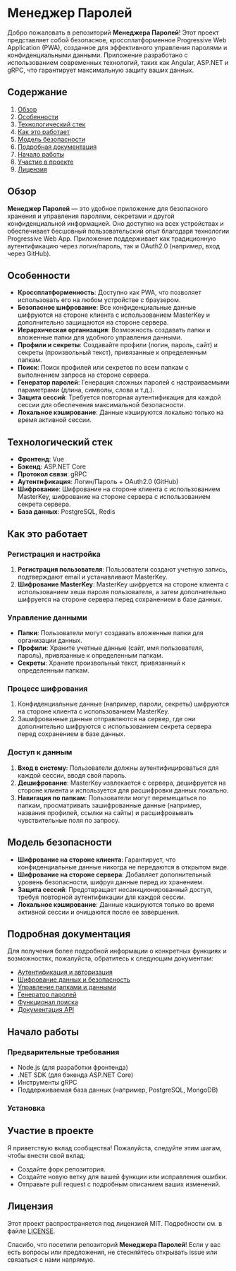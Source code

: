 # Менеджер Паролей

Добро пожаловать в репозиторий **Менеджера Паролей**! Этот проект представляет собой безопасное, кроссплатформенное Progressive Web Application (PWA), созданное для эффективного управления паролями и конфиденциальными данными. Приложение разработано с использованием современных технологий, таких как Angular, ASP.NET и gRPC, что гарантирует максимальную защиту ваших данных.

## Содержание

1. [Обзор](#обзор)
2. [Особенности](#особенности)
3. [Технологический стек](#технологический-стек)
4. [Как это работает](#как-это-работает)
5. [Модель безопасности](#модель-безопасности)
6. [Подробная документация](#подробная-документация)
7. [Начало работы](#начало-работы)
8. [Участие в проекте](#участие-в-проекте)
9. [Лицензия](#лицензия)

## Обзор

**Менеджер Паролей** — это удобное приложение для безопасного хранения и управления паролями, секретами и другой конфиденциальной информацией. Оно доступно на всех устройствах и обеспечивает бесшовный пользовательский опыт благодаря технологии Progressive Web App. Приложение поддерживает как традиционную аутентификацию через логин/пароль, так и OAuth2.0 (например, вход через GitHub).

## Особенности

- **Кроссплатформенность**: Доступно как PWA, что позволяет использовать его на любом устройстве с браузером.
- **Безопасное шифрование**: Все конфиденциальные данные шифруются на стороне клиента с использованием MasterKey и дополнительно защищаются на стороне сервера.
- **Иерархическая организация**: Возможность создавать папки и вложенные папки для удобного управления данными.
- **Профили и секреты**: Создавайте профили (логин, пароль, сайт) и секреты (произвольный текст), привязанные к определенным папкам.
- **Поиск**: Поиск профилей или секретов по всем папкам с выполнением запроса на стороне сервера.
- **Генератор паролей**: Генерация сложных паролей с настраиваемыми параметрами (длина, символы, слова и т.д.).
- **Защита сессий**: Требуется повторная аутентификация для каждой сессии для обеспечения максимальной безопасности.
- **Локальное кэширование**: Данные кэшируются локально только на время активной сессии.

## Технологический стек

- **Фронтенд**: Vue
- **Бэкенд**: ASP.NET Core
- **Протокол связи**: gRPC
- **Аутентификация**: Логин/Пароль + OAuth2.0 (GitHub)
- **Шифрование**: Шифрование на стороне клиента с использованием MasterKey, шифрование на стороне сервера с использованием секрета сервера.
- **База данных**: PostgreSQL, Redis

## Как это работает

### Регистрация и настройка
1. **Регистрация пользователя**: Пользователи создают учетную запись, подтверждают email и устанавливают MasterKey.
2. **Шифрование MasterKey**: MasterKey шифруется на стороне клиента с использованием хеша пароля пользователя, а затем дополнительно шифруется на стороне сервера перед сохранением в базе данных.

### Управление данными
- **Папки**: Пользователи могут создавать вложенные папки для организации данных.
- **Профили**: Храните учетные данные (сайт, имя пользователя, пароль), привязанные к определенным папкам.
- **Секреты**: Храните произвольный текст, привязанный к определенным папкам.

### Процесс шифрования
1. Конфиденциальные данные (например, пароли, секреты) шифруются на стороне клиента с использованием MasterKey.
2. Зашифрованные данные отправляются на сервер, где они дополнительно шифруются с использованием секрета сервера перед сохранением в базе данных.

### Доступ к данным
1. **Вход в систему**: Пользователи должны аутентифицироваться для каждой сессии, вводя свой пароль.
2. **Дешифрование**: MasterKey извлекается с сервера, дешифруется на стороне клиента и используется для расшифровки данных локально.
3. **Навигация по папкам**: Пользователи могут перемещаться по папкам, просматривать зашифрованные данные (например, названия профилей, ссылки на сайты) и расшифровывать чувствительные поля по запросу.

## Модель безопасности

- **Шифрование на стороне клиента**: Гарантирует, что конфиденциальные данные никогда не передаются в открытом виде.
- **Шифрование на стороне сервера**: Добавляет дополнительный уровень безопасности, шифруя данные перед их хранением.
- **Защита сессий**: Предотвращает несанкционированный доступ, требуя повторной аутентификации для каждой сессии.
- **Локальное кэширование**: Данные кэшируются только во время активной сессии и очищаются после ее завершения.

## Подробная документация

Для получения более подробной информации о конкретных функциях и возможностях, пожалуйста, обратитесь к следующим документам:

- [Аутентификация и авторизация](docs/authentication.md)
- [Шифрование данных и безопасность](docs/security.md)
- [Управление папками и данными](docs/data-management.md)
- [Генератор паролей](docs/password-generator.md)
- [Функционал поиска](docs/search.md)
- [Документация API](docs/api.md)

## Начало работы

### Предварительные требования

- Node.js (для разработки фронтенда)
- .NET SDK (для бэкенда ASP.NET Core)
- Инструменты gRPC
- Поддерживаемая база данных (например, PostgreSQL, MongoDB)

### Установка

## Участие в проекте
Я приветствую вклад сообщества! Пожалуйста, следуйте этим шагам, чтобы внести свой вклад:

- Создайте форк репозитория.
- Создайте новую ветку для вашей функции или исправления ошибки.
- Отправьте pull request с подробным описанием ваших изменений.

## Лицензия
Этот проект распространяется под лицензией MIT. Подробности см. в файле [LICENSE](LICENSE).

Спасибо, что посетили репозиторий **Менеджера Паролей**! Если у вас есть вопросы или предложения, не стесняйтесь открывать issue или связаться с нами напрямую.
